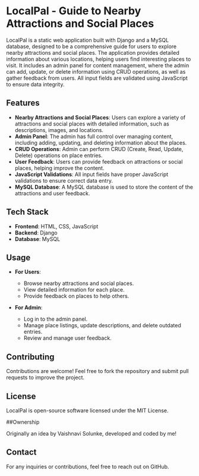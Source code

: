 # LocalPal - Guide to Nearby Attractions and Social Places

LocalPal is a static web application built with Django and a MySQL database, designed to be a comprehensive guide for users to explore nearby attractions and social places. The application provides detailed information about various locations, helping users find interesting places to visit. It includes an admin panel for content management, where the admin can add, update, or delete information using CRUD operations, as well as gather feedback from users. All input fields are validated using JavaScript to ensure data integrity.

## Features

- **Nearby Attractions and Social Places**: Users can explore a variety of attractions and social places with detailed information, such as descriptions, images, and locations.
- **Admin Panel**: The admin has full control over managing content, including adding, updating, and deleting information about the places.
- **CRUD Operations**: Admin can perform CRUD (Create, Read, Update, Delete) operations on place entries.
- **User Feedback**: Users can provide feedback on attractions or social places, helping improve the content.
- **JavaScript Validations**: All input fields have proper JavaScript validations to ensure correct data entry.
- **MySQL Database**: A MySQL database is used to store the content of the attractions and user feedback.

## Tech Stack

- **Frontend**: HTML, CSS, JavaScript
- **Backend**: Django
- **Database**: MySQL

## Usage

- **For Users**:
   - Browse nearby attractions and social places.
   - View detailed information for each place.
   - Provide feedback on places to help others.
   
- **For Admin**:
   - Log in to the admin panel.
   - Manage place listings, update descriptions, and delete outdated entries.
   - Review and manage user feedback.

## Contributing

Contributions are welcome! Feel free to fork the repository and submit pull requests to improve the project.

## License

LocalPal is open-source software licensed under the MIT License.

##Ownership

Originally an idea by Vaishnavi Solunke, developed and coded by me!

## Contact

For any inquiries or contributions, feel free to reach out on GitHub.

